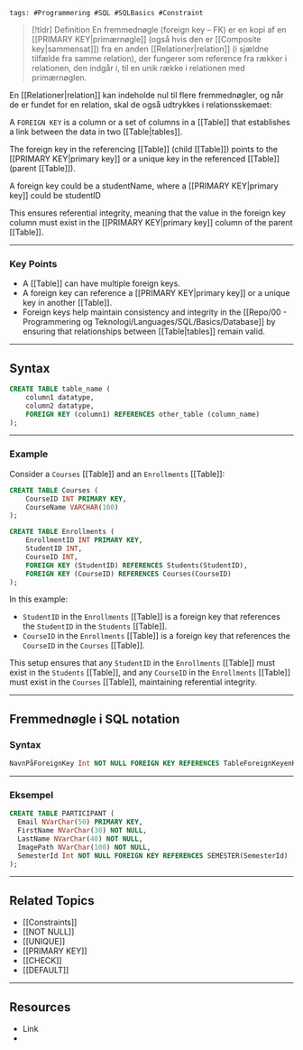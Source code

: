 	tags: #Programmering #SQL #SQLBasics #Constraint

> [!tldr] Definition
> En fremmednøgle (foreign key – FK) er en kopi af en [[PRIMARY KEY|primærnøgle]] (også hvis den er [[Composite key|sammensat]]) fra en anden [[Relationer|relation]] (i sjældne tilfælde fra samme relation), der fungerer som reference fra rækker i relationen, den indgår i, til en unik række i relationen med primærnøglen.

En [[Relationer|relation]] kan indeholde nul til flere fremmednøgler, og når de er fundet for en relation, skal de også udtrykkes i relationsskemaet:

A `FOREIGN KEY` is a column or a set of columns in a [[Table]] that establishes a link between the data in two [[Table|tables]]. 

The foreign key in the referencing [[Table]] (child [[Table]]) points to the [[PRIMARY KEY|primary key]] or a unique key in the referenced [[Table]] (parent [[Table]]). 

A foreign key could be a studentName, where a [[PRIMARY KEY|primary key]] could be studentID

This ensures referential integrity, meaning that the value in the foreign key column must exist in the  [[PRIMARY KEY|primary key]] column of the parent [[Table]].

---

### Key Points
- A [[Table]] can have multiple foreign keys.
- A foreign key can reference a [[PRIMARY KEY|primary key]] or a unique key in another [[Table]].
- Foreign keys help maintain consistency and integrity in the [[Repo/00 - Programmering og Teknologi/Languages/SQL/Basics/Database]] by ensuring that relationships between [[Table|tables]] remain valid.

---

## Syntax
```sql
CREATE TABLE table_name (
    column1 datatype,
    column2 datatype,
    FOREIGN KEY (column1) REFERENCES other_table (column_name)
);
```

---

### Example
Consider a `Courses` [[Table]] and an `Enrollments` [[Table]]:
```sql
CREATE TABLE Courses (
    CourseID INT PRIMARY KEY,
    CourseName VARCHAR(100)
);

CREATE TABLE Enrollments (
    EnrollmentID INT PRIMARY KEY,
    StudentID INT,
    CourseID INT,
    FOREIGN KEY (StudentID) REFERENCES Students(StudentID),
    FOREIGN KEY (CourseID) REFERENCES Courses(CourseID)
);
```

In this example:

- `StudentID` in the `Enrollments` [[Table]] is a foreign key that references the `StudentID` in the `Students` [[Table]].
- `CourseID` in the `Enrollments` [[Table]] is a foreign key that references the `CourseID` in the `Courses` [[Table]].

This setup ensures that any `StudentID` in the `Enrollments` [[Table]] must exist in the `Students` [[Table]], and any `CourseID` in the `Enrollments` [[Table]] must exist in the `Courses` [[Table]], maintaining referential integrity.

---

## Fremmednøgle i SQL notation
### Syntax

```SQL
NavnPåForeignKey Int NOT NULL FOREIGN KEY REFERENCES TableForeignKeyenKommerFra(PrimærNøgleenFraDetTable)
```
---

### Eksempel
```SQL
CREATE TABLE PARTICIPANT (
  Email NVarChar(50) PRIMARY KEY,
  FirstName NVarChar(30) NOT NULL,
  LastName NVarChar(40) NOT NULL,
  ImagePath NVarChar(100) NOT NULL,
  SemesterId Int NOT NULL FOREIGN KEY REFERENCES SEMESTER(SemesterId)
);

```

---

## Related Topics
- [[Constraints]]
- [[NOT NULL]]
- [[UNIQUE]]
- [[PRIMARY KEY]]
- [[CHECK]]
- [[DEFAULT]]

---

## Resources
- Link
- 